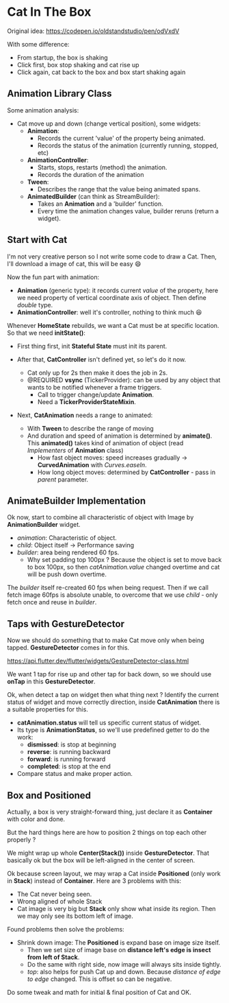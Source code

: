 # Cat In The Box

Original idea: https://codepen.io/oldstandstudio/pen/odVxdV

With some difference:
- From startup, the box is shaking
- Click first, box stop shaking and cat rise up
- Click again, cat back to the box and box start shaking again

## Animation Library Class

Some animation analysis:
- Cat move up and down (change vertical position), some widgets:
    - **Animation**: 
        - Records the current 'value' of the property being animated.
        - Records the status of the animation (currently running, stopped, etc)
    - **AnimationController**:
        - Starts, stops, restarts (method) the animation.
        - Records the duration of the animation
    - **Tween**:
        - Describes the range that the value being animated spans.
    - **AnimatedBuilder** (can think as StreamBuilder):
        - Takes an **Animation** and a 'builder' function.
        - Every time the animation changes value, builder reruns (return a widget).

## Start with Cat

I'm not very creative person so I not write some code to draw a Cat. Then, I'll download a image of cat, this will be easy :smile:

Now the fun part with animation:
- **Animation** (generic type): it records current *value* of the property, here we need property of vertical coordinate axis of object. Then define *double* type.
- **AnimationController**: well it's controller, nothing to think much :satisfied:

Whenever **HomeState** rebuilds, we want a Cat must be at specific location. So that we need **initState()**:
- First thing first, init **Stateful State** must init its parent.

- After that, **CatController** isn't defined yet, so let's do it now.
    - Cat only up for 2s then make it does the job in 2s.
    - @REQUIRED **vsync** (TickerProvider): can be used by any object that wants to be notified whenever a frame triggers.
        - Call to trigger change/update **Animation**.
        - Need a **TickerProviderStateMixin**.

- Next, **CatAnimation** needs a range to animated:
    - With **Tween** to describe the range of moving
    - And duration and speed of animation is determined by **animate()**. This **animated()** takes kind of animation of object (read *Implementers* of **Animation** class)
        - How fast object moves: speed increases gradually -> **CurvedAnimation** with *Curves.easeIn*.
        - How long object moves: determined by **CatController** - pass in *parent* parameter.

## AnimateBuilder Implementation

Ok now, start to combine all characteristic of object with Image by **AnimationBuilder** widget.
- *animation*: Characteristic of object.
- *child*: Object itself -> Performance saving
- *builder*: area being rendered 60 fps.
    - Why set padding top 100px ? Because the object is set to move back to box 100px, so then *catAnimation.value* changed overtime and cat will be push down overtime.

The *builder* itself re-created 60 fps when being request. Then if we call fetch image 60fps is absolute unable, to overcome that we use *child* - only fetch once and reuse in *builder*.

## Taps with GestureDetector

Now we should do something that to make Cat move only when being tapped. **GestureDetector** comes in for this.

https://api.flutter.dev/flutter/widgets/GestureDetector-class.html

We want 1 tap for rise up and other tap for back down, so we should use **onTap** in this **GestureDetector**.

Ok, when detect a tap on widget then what thing next ? Identify the current status of widget and move correctly direction, inside **CatAnimation** there is a suitable properties for this.
- **catAnimation.status** will tell us specific current status of widget.
- Its type is **AnimationStatus**, so we'll use predefined getter to do the work:
    - **dismissed**: is stop at beginning
    - **reverse**: is running backward
    - **forward**: is running forward
    - **completed**: is stop at the end
- Compare status and make proper action.

## Box and Positioned

Actually, a box is very straight-forward thing, just declare it as **Container** with color and done.

But the hard things here are how to position 2 things on top each other properly ?

We might wrap up whole **Center(Stack())** inside **GestureDetector**. That basically ok but the box will be left-aligned in the center of screen.

Ok because screen layout, we may wrap a Cat inside **Positioned** (only work in **Stack**) instead of **Container**. Here are 3 problems with this:
- The Cat never being seen.
- Wrong aligned of whole Stack
- Cat image is very big but **Stack** only show what inside its region. Then we may only see its bottom left of image.

Found problems then solve the problems:
- Shrink down image: The **Positioned** is expand base on image size itself.
    - Then we set size of image base on **distance left's edge is insect from left of Stack**.
    - Do the same with right side, now image will always sits inside tightly.
    - *top*: also helps for push Cat up and down. Because *distance of edge to edge* changed. This is offset so can be negative.

Do some tweak and math for initial & final position of Cat and OK.